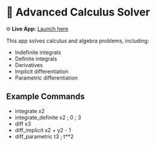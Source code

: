 # 🧮 Advanced Calculus Solver

🌐 **Live App:** [Launch here](https://calculus-solver.streamlit.app/)

This app solves calculus and algebra problems, including:
- Indefinite integrals
- Definite integrals
- Derivatives
- Implicit differentiation
- Parametric differentiation

## Example Commands
- integrate x2
- integrate_definite x2 ; 0 ; 3 
- diff x3 
- diff_implicit x2 + y2 - 1 
- diff_parametric t3 ; t**2 
